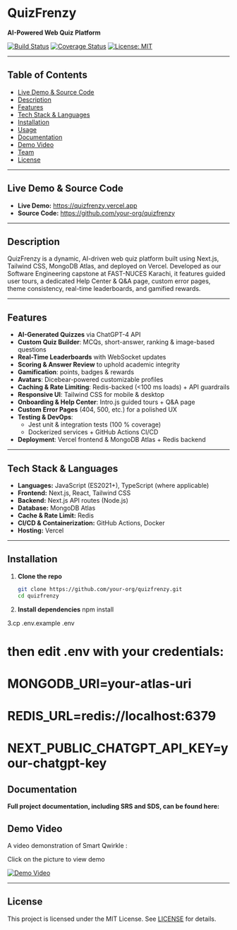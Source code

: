 # QuizFrenzy

**AI-Powered Web Quiz Platform**

[![Build Status](https://img.shields.io/github/actions/workflow/status/your-org/quizfrenzy/ci.yml?branch=main)](https://github.com/your-org/quizfrenzy/actions)
[![Coverage Status](https://img.shields.io/coveralls/github/your-org/quizfrenzy)](https://coveralls.io/github/your-org/quizfrenzy)
[![License: MIT](https://img.shields.io/badge/License-MIT-yellow.svg)](LICENSE)

---

## Table of Contents

* [Live Demo & Source Code](#live-demo--source-code)  
* [Description](#description)  
* [Features](#features)  
* [Tech Stack & Languages](#tech-stack--languages)  
* [Installation](#installation)  
* [Usage](#usage)  
* [Documentation](#documentation)  
* [Demo Video](#demo-video)  
* [Team](#team)  
* [License](#license)  

---

## Live Demo & Source Code

- **Live Demo:** https://quizfrenzy.vercel.app  
- **Source Code:** https://github.com/your-org/quizfrenzy  

---

## Description

QuizFrenzy is a dynamic, AI-driven web quiz platform built using Next.js, Tailwind CSS, MongoDB Atlas, and deployed on Vercel. Developed as our Software Engineering capstone at FAST-NUCES Karachi, it features guided user tours, a dedicated Help Center & Q&A page, custom error pages, theme consistency, real-time leaderboards, and gamified rewards.

---

## Features

- **AI-Generated Quizzes** via ChatGPT-4 API  
- **Custom Quiz Builder**: MCQs, short-answer, ranking & image-based questions  
- **Real-Time Leaderboards** with WebSocket updates  
- **Scoring & Answer Review** to uphold academic integrity  
- **Gamification**: points, badges & rewards  
- **Avatars**: Dicebear-powered customizable profiles  
- **Caching & Rate Limiting**: Redis-backed (<100 ms loads) + API guardrails  
- **Responsive UI**: Tailwind CSS for mobile & desktop  
- **Onboarding & Help Center**: Intro.js guided tours + Q&A page  
- **Custom Error Pages** (404, 500, etc.) for a polished UX  
- **Testing & DevOps**:  
  - Jest unit & integration tests (100 % coverage)  
  - Dockerized services + GitHub Actions CI/CD  
- **Deployment**: Vercel frontend & MongoDB Atlas + Redis backend  

---

## Tech Stack & Languages

- **Languages:** JavaScript (ES2021+), TypeScript (where applicable)  
- **Frontend:** Next.js, React, Tailwind CSS  
- **Backend:** Next.js API routes (Node.js)  
- **Database:** MongoDB Atlas  
- **Cache & Rate Limit:** Redis  
- **CI/CD & Containerization:** GitHub Actions, Docker  
- **Hosting:** Vercel  

---

## Installation

1. **Clone the repo**  
   ```bash
   git clone https://github.com/your-org/quizfrenzy.git
   cd quizfrenzy
2. **Install dependencies**
   npm install

3.cp .env.example .env
# then edit .env with your credentials:
# MONGODB_URI=your-atlas-uri
# REDIS_URL=redis://localhost:6379
# NEXT_PUBLIC_CHATGPT_API_KEY=your-chatgpt-key


## Documentation
**Full project documentation, including SRS and SDS, can be found here:**



## Demo Video

A video demonstration of Smart Qwirkle :

Click on the picture to view demo

[![Demo Video](demo-thumbnail.jpg)](https://drive.google.com/drive/u/1/folders/1rkESXQEvq4FB7XOKJJN-vcRN4YvsS2Qv)



---

## License

This project is licensed under the MIT License. See [LICENSE](LICENSE) for details.
